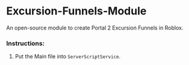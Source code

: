 # Excursion-Funnels-Module
An open-source module to create Portal 2 Excursion Funnels in Roblox.

### Instructions:
1. Put the Main file into ```ServerScriptService```.
